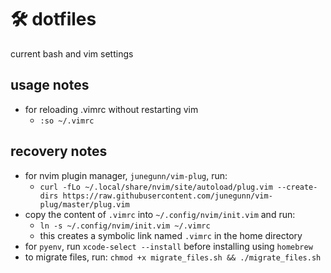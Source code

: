 # 🛠 dotfiles
current bash and vim settings

## usage notes
- for reloading .vimrc without restarting vim
  - `:so ~/.vimrc`

## recovery notes
- for nvim plugin manager, `junegunn/vim-plug`, run:
  - `curl -fLo ~/.local/share/nvim/site/autoload/plug.vim --create-dirs https://raw.githubusercontent.com/junegunn/vim-plug/master/plug.vim`
- copy the content of `.vimrc` into `~/.config/nvim/init.vim` and run:
  - `ln -s ~/.config/nvim/init.vim ~/.vimrc`
  - this creates a symbolic link named `.vimrc` in the home directory
- for `pyenv`, run `xcode-select --install` before installing using `homebrew`
- to migrate files, run: `chmod +x migrate_files.sh && ./migrate_files.sh`

